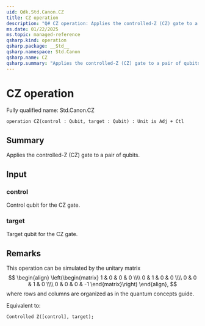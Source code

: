 ```yaml
---
uid: Qdk.Std.Canon.CZ
title: CZ operation
description: "Q# CZ operation: Applies the controlled-Z (CZ) gate to a pair of qubits."
ms.date: 01/22/2025
ms.topic: managed-reference
qsharp.kind: operation
qsharp.package: __Std__
qsharp.namespace: Std.Canon
qsharp.name: CZ
qsharp.summary: "Applies the controlled-Z (CZ) gate to a pair of qubits."
---
```


# CZ operation

Fully qualified name: Std.Canon.CZ

```qsharp
operation CZ(control : Qubit, target : Qubit) : Unit is Adj + Ctl
```

## Summary
Applies the controlled-Z (CZ) gate to a pair of qubits.

## Input
### control
Control qubit for the CZ gate.
### target
Target qubit for the CZ gate.

## Remarks
This operation can be simulated by the unitary matrix
$$
\begin{align}
    \left(\begin{matrix}
        1 & 0 & 0 & 0 \\\\
        0 & 1 & 0 & 0 \\\\
        0 & 0 & 1 & 0 \\\\
        0 & 0 & 0 & -1
    \end{matrix}\right)
\end{align},
$$
where rows and columns are organized as in the quantum concepts guide.

Equivalent to:
```qsharp
Controlled Z([control], target);
```
